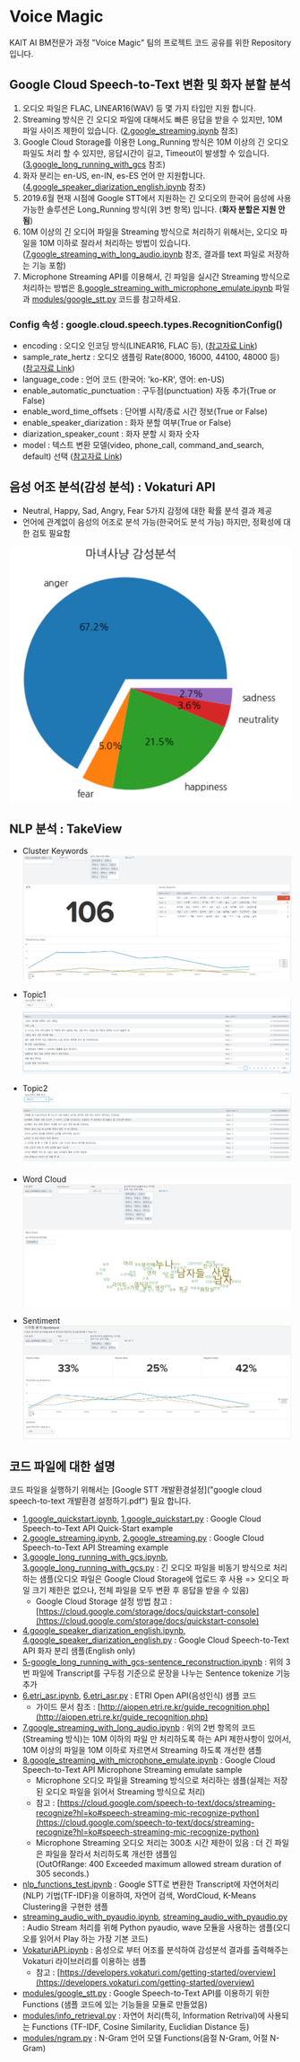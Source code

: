 # Voice Magic

KAIT AI BM전문가 과정 "Voice Magic" 팀의 프로젝트 코드 공유를 위한 Repository 입니다.

## Google Cloud Speech-to-Text 변환 및 화자 분할 분석

1. 오디오 파일은 FLAC, LINEAR16(WAV) 등 몇 가지 타입만 지원 합니다.
2. Streaming 방식은 긴 오디오 파일에 대해서도 빠른 응답을 받을 수 있지만, 10M 파일 사이즈 제한이 있습니다. ([2.google_streaming.ipynb](2.google_streaming.ipynb) 참조)
3. Google Cloud Storage를 이용한 Long_Running 방식은 10M 이상의 긴 오디오 파일도 처리 할 수 있지만, 응답시간이 길고, Timeout이 발생할 수 있습니다. ([3.google_long_running_with_gcs](3.google_long_running_with_gcs) 참조)
4. 화자 분리는 en-US, en-IN, es-ES 언어 만 지원합니다. ([4.google_speaker_diarization_english.ipynb](4.google_speaker_diarization_english.ipynb) 참조)
5. 2019.6월 현재 시점에 Google STT에서 지원하는 긴 오디오의 한국어 음성에 사용 가능한 솔루션은 Long_Running 방식(위 3번 항목) 입니다. (**화자 분할은 지원 안됨**)
6. 10M 이상의 긴 오디어 파일을 Streaming 방식으로 처리하기 위해서는, 오디오 파일을 10M 이하로 잘라서 처리하는 방법이 있습니다. ([7.google_streaming_with_long_audio.ipynb](7.google_streaming_with_long_audio.ipynb) 참조, 결과를 text 파일로 저장하는 기능 포함)
7. Microphone Streaming API를 이용해서, 긴 파일을 실시간 Streaming 방식으로 처리하는 방법은 [8.google_streaming_with_microphone_emulate.ipynb](8.google_streaming_with_microphone_emulate.ipynb) 파일과 [modules/google_stt.py](modules/google_stt.py) 코드를 참고하세요.

### Config 속성 : google.cloud.speech.types.RecognitionConfig()

- encoding : 오디오 인코딩 방식(LINEAR16, FLAC 등), ([참고자료 Link](https://cloud.google.com/speech-to-text/docs/encoding?hl=ko))
- sample_rate_hertz : 오디오 샘플링 Rate(8000, 16000, 44100, 48000 등) ([참고자료 Link](https://ko.wikipedia.org/wiki/샘플링_레이트))
- language_code : 언어 코드 (한국어: 'ko-KR', 영어: en-US)
- enable_automatic_punctuation : 구두점(punctuation) 자동 추가(True or False)
- enable_word_time_offsets : 단어별 시작/종료 시간 정보(True or False)
- enable_speaker_diarization : 화자 분할 여부(True or False)
- diarization_speaker_count : 화자 분할 시 화자 숫자
- model : 텍스트 변환 모델(video, phone_call, command_and_search, default) 선택 ([참고자료 Link](https://cloud.google.com/speech-to-text/docs/transcription-model))

## 음성 어조 분석(감성 분석) : Vokaturi API

- Neutral, Happy, Sad, Angry, Fear 5가지 감정에 대한 확률 분석 결과 제공
- 언어에 관계없이 음성의 어조로 분석 가능(한국어도 분석 가능) 하지만, 정확성에 대한 검토 필요함

![마녀사냥_감성분석.png](./img/마녀사냥_감성분석.png)

## NLP 분석 : TakeView

- Cluster Keywords
![cluster_keyword.png](./img/cluster_keyword_2.png)

- Topic1
![topic1.png](./img/topic1_2.png)

- Topic2
![topic2.png](./img/topic2_2.png)

- Word Cloud
![word_cloud.png](./img/word_cloud_2.png)

- Sentiment
![key_paragraph.png](./img/sentiment.png)

## 코드 파일에 대한 설명

코드 파일을 실행하기 위해서는 [Google STT 개발환경설정]("google cloud speech-to-text 개발환경 설정하기.pdf") 필요 합니다.

- [1.google_quickstart.ipynb](1.google_quickstart.ipynb), [1.google_quickstart.py](1.google_quickstart.py) : Google Cloud Speech-to-Text API Quick-Start example
- [2.google_streaming.ipynb](2.google_streaming.ipynb), [2.google_streaming.py](2.google_streaming.py) : Google Cloud Speech-to-Text API Streaming example
- [3.google_long_running_with_gcs.ipynb](3.google_long_running_with_gcs.ipynb), [3.google_long_running_with_gcs.py](3.google_long_running_with_gcs.py) : 긴 오디오 파일을 비동기 방식으로 처리하는 샘플(오디오 파일은 Google Cloud Storage에 업로드 후 사용 => 오디오 파일 크기 제한은 없으나, 전체 파일을 모두 변환 후 응답을 받을 수 있음)
  - Google Cloud Storage 설정 방법 참고 : [https://cloud.google.com/storage/docs/quickstart-console](https://cloud.google.com/storage/docs/quickstart-console)
- [4.google_speaker_diarization_english.ipynb](4.google_speaker_diarization_english.ipynb), [4.google_speaker_diarization_english.py](4.google_speaker_diarization_english.py) : Google Cloud Speech-to-Text API 화자 분리 샘플(English only)
- [5-google_long_running_with_gcs-sentence_reconstruction.ipynb](5-google_long_running_with_gcs-sentence_reconstruction.ipynb) : 위의 3번 파일에 Transcript를 구두점 기준으로 문장을 나누는 Sentence tokenize 기능 추가
- [6.etri_asr.ipynb](6.etri_asr.ipynb), [6.etri_asr.py](6.etri_asr.py) : ETRI Open API(음성인식) 샘플 코드
  - 가이드 문서 참조 : [http://aiopen.etri.re.kr/guide_recognition.php](http://aiopen.etri.re.kr/guide_recognition.php)
- [7.google_streaming_with_long_audio.ipynb](7.google_streaming_with_long_audio.ipynb) : 위의 2번 항목의 코드(Streaming 방식)는 10M 이하의 파일 만 처리하도록 하는 API 제한사항이 있어서, 10M 이상의 파일을 10M 이하로 자르면서 Streaming 하도록 개선한 샘플
- [8.google_streaming_with_microphone_emulate.ipynb](8.google_streaming_with_microphone_emulate.ipynb) : Google Cloud Speech-to-Text API Microphone Streaming emulate sample
  - Microphone 오디오 파일을 Streaming 방식으로 처리하는 샘플(실제는 저장된 오디오 파일을 읽어서 Streaming 방식으로 처리)
  - 참고 : [https://cloud.google.com/speech-to-text/docs/streaming-recognize?hl=ko#speech-streaming-mic-recognize-python](https://cloud.google.com/speech-to-text/docs/streaming-recognize?hl=ko#speech-streaming-mic-recognize-python)
  - Microphone Streaming 오디오 처리는 300초 시간 제한이 있음 : 더 긴 파일은 파일을 잘라서 처리하도록 개선한 샘플임 <br>
  (OutOfRange: 400 Exceeded maximum allowed stream duration of 305 seconds.)
- [nlp_functions_test.ipynb](nlp_functions_test.ipynb) : Google STT로 변환한 Transcript에 자연어처리(NLP) 기법(TF-IDF)을 이용하여, 자연어 검색, WordCloud, K-Means Clustering을 구현한 샘플
- [streaming_audio_with_pyaudio.ipynb](streaming_audio_with_pyaudio.ipynb), [streaming_audio_with_pyaudio.py](streaming_audio_with_pyaudio.py) : Audio Stream 처리를 위해 Python pyaudio, wave 모듈을 사용하는 샘플(오디오를 읽어서 Play 하는 가장 기본 코드)
- [VokaturiAPI.ipynb](VokaturiAPI.ipynb) : 음성으로 부터 어조를 분석하여 감성분석 결과를 출력해주는 Vokaturi 라이브러리를 이용하는 샘플
  - 참고 : [https://developers.vokaturi.com/getting-started/overview](https://developers.vokaturi.com/getting-started/overview)
- [modules/google_stt.py](modules/google_stt.py) : Google Speech-to-Text API를 이용하기 위한 Functions (샘플 코드에 있는 기능들을 모듈로 만들었음)
- [modules/info_retrieval.py](modules/info_retrieval.py) : 자연어 처리(특히, Information Retrival)에 사용되는 Functions (TF-IDF, Cosine Similarity, Euclidian Distance 등)
- [modules/ngram.py](modules/ngram.py) : N-Gram 언어 모델 Functions(음절 N-Gram, 어절 N-Gram)
